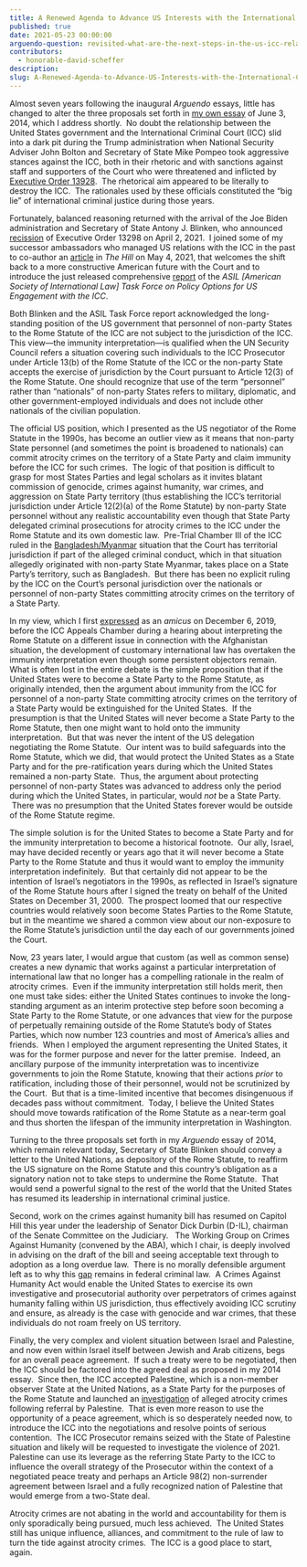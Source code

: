```yaml
---
title: A Renewed Agenda to Advance US Interests with the International Criminal Court
published: true
date: 2021-05-23 00:00:00
arguendo-question: revisited-what-are-the-next-steps-in-the-us-icc-relationship
contributors:
  - honorable-david-scheffer
description:
slug: A-Renewed-Agenda-to-Advance-US-Interests-with-the-International-Criminal-Court
---
```


Almost seven years following the inaugural *Arguendo* essays, little has changed to alter the three proposals set forth in [my own essay](https://www.international-criminal-justice-today.org/arguendo/advancing-us-interests-in-its-evolving-relationship-with-the-international-criminal-court/) of June 3, 2014, which I address shortly. &nbsp;No doubt the relationship between the United States government and the International Criminal Court (ICC) slid into a dark pit during the Trump administration when National Security Adviser John Bolton and Secretary of State Mike Pompeo took aggressive stances against the ICC, both in their rhetoric and with sanctions against staff and supporters of the Court who were threatened and inflicted by [Executive Order 13928](https://www.justsecurity.org/70742/the-self-defeating-executive-order-against-the-international-criminal-court/).&nbsp; The rhetorical aim appeared to be literally to destroy the ICC.&nbsp; The rationales used by these officials constituted the “big lie” of international criminal justice during those years.

Fortunately, balanced reasoning returned with the arrival of the Joe Biden administration and Secretary of State Antony J. Blinken, who announced [recission](https://www.state.gov/ending-sanctions-and-visa-restrictions-against-personnel-of-the-international-criminal-court/) of Executive Order 13298 on April 2, 2021.&nbsp; I joined some of my successor ambassadors who managed US relations with the ICC in the past to co-author an [article](https://thehill.com/opinion/international/551647-renewing-justice-for-atrocities) in *The Hill* on May 4, 2021, that welcomes the shift back to a more constructive American future with the Court and to introduce the just released comprehensive [report](https://www.asil-us-icc-task-force.org/) of the *ASIL \[American Society of International Law\] Task Force on Policy Options for US Engagement with the ICC*.&nbsp;

Both Blinken and the ASIL Task Force report acknowledged the long-standing position of the US government that personnel of non-party States to the Rome Statute of the ICC are not subject to the jurisdiction of the ICC.&nbsp; This view—the immunity interpretation—is qualified when the UN Security Council refers a situation covering such individuals to the ICC Prosecutor under Article 13(b) of the Rome Statute of the ICC or the non-party State accepts the exercise of jurisdiction by the Court pursuant to Article 12(3) of the Rome Statute. One should recognize that use of the term “personnel” rather than “nationals” of non-party States refers to military, diplomatic, and other government-employed individuals and does not include other nationals of the civilian population. &nbsp;

The official US position, which I presented as the US negotiator of the Rome Statute in the 1990s, has become an outlier view as it means that non-party State personnel (and sometimes the point is broadened to nationals) can commit atrocity crimes on the territory of a State Party and claim immunity before the ICC for such crimes.&nbsp; The logic of that position is difficult to grasp for most States Parties and legal scholars as it invites blatant commission of genocide, crimes against humanity, war crimes, and aggression on State Party territory (thus establishing the ICC’s territorial jurisdiction under Article 12(2)(a) of the Rome Statute) by non-party State personnel without any realistic accountability even though that State Party delegated criminal prosecutions for atrocity crimes to the ICC under the Rome Statute and its own domestic law.&nbsp; Pre-Trial Chamber III of the ICC ruled in the [Bangladesh/Myanmar](https://www.icc-cpi.int/Pages/record.aspx?docNo=ICC-01/19-27) situation that the Court has territorial jurisdiction if part of the alleged criminal conduct, which in that situation allegedly originated with non-party State Myanmar, takes place on a State Party’s territory, such as Bangladesh.&nbsp; But there has been no explicit ruling by the ICC on the Court’s personal jurisdiction over the nationals or personnel of non-party States committing atrocity crimes on the territory of a State Party.

In my view, which I first [expressed](https://legal-tools.org/doc/80ur7k) as an *amicus* on December 6, 2019, before the ICC Appeals Chamber during a hearing about interpreting the Rome Statute on a different issue in connection with the Afghanistan situation, the development of customary international law has overtaken the immunity interpretation even though some persistent objectors remain.&nbsp; What is often lost in the entire debate is the simple proposition that if the United States were to become a State Party to the Rome Statute, as originally intended, then the argument about immunity from the ICC for personnel of a non-party State committing atrocity crimes on the territory of a State Party would be extinguished for the United States.&nbsp; If the presumption is that the United States will never become a State Party to the Rome Statute, then one might want to hold onto the immunity interpretation.&nbsp; But that was never the intent of the US delegation negotiating the Rome Statute.&nbsp; Our intent was to build safeguards into the Rome Statute, which we did, that would protect the United States as a State Party and for the pre-ratification years during which the United States remained a non-party State.&nbsp; Thus, the argument about protecting personnel of non-party States was advanced to address only the period during which the United States, in particular, would *not* be a State Party. &nbsp;There was no presumption that the United States forever would be outside of the Rome Statute regime.&nbsp;

The simple solution is for the United States to become a State Party and for the immunity interpretation to become a historical footnote.&nbsp; Our ally, Israel, may have decided recently or years ago that it will never become a State Party to the Rome Statute and thus it would want to employ the immunity interpretation indefinitely.&nbsp; But that certainly did not appear to be the intention of Israel’s negotiators in the 1990s, as reflected in Israel’s signature of the Rome Statute hours after I signed the treaty on behalf of the United States on December 31, 2000.&nbsp; The prospect loomed that our respective countries would relatively soon become States Parties to the Rome Statute, but in the meantime we shared a common view about our non-exposure to the Rome Statute’s jurisdiction until the day each of our governments joined the Court.&nbsp;

Now, 23 years later, I would argue that custom (as well as common sense) creates a new dynamic that works against a particular interpretation of international law that no longer has a compelling rationale in the realm of atrocity crimes.&nbsp; Even if the immunity interpretation still holds merit, then one must take sides: either the United States continues to invoke the long-standing argument as an interim protective step before soon becoming a State Party to the Rome Statute, or one advances that view for the purpose of perpetually remaining outside of the Rome Statute’s body of States Parties, which now number 123 countries and most of America’s allies and friends.&nbsp; When I employed the argument representing the United States, it was for the former purpose and never for the latter premise.&nbsp; Indeed, an ancillary purpose of the immunity interpretation was to incentivize governments to join the Rome Statute, knowing that their actions *prior* to ratification, including those of their personnel, would not be scrutinized by the Court.&nbsp; But that is a time-limited incentive that becomes disingenuous if decades pass without commitment.&nbsp; Today, I believe the United States should move towards ratification of the Rome Statute as a near-term goal and thus shorten the lifespan of the immunity interpretation in Washington.&nbsp;

Turning to the three proposals set forth in my *Arguendo* essay of 2014, which remain relevant today, Secretary of State Blinken should convey a letter to the United Nations, as depository of the Rome Statute, to reaffirm the US signature on the Rome Statute and this country’s obligation as a signatory nation not to take steps to undermine the Rome Statute.&nbsp; That would send a powerful signal to the rest of the world that the United States has resumed its leadership in international criminal justice.&nbsp;

Second, work on the crimes against humanity bill has resumed on Capitol Hill this year under the leadership of Senator Dick Durbin (D-IL), chairman of the Senate Committee on the Judiciary. &nbsp; The Working Group on Crimes Against Humanity (convened by the ABA), which I chair, is deeply involved in advising on the draft of the bill and seeing acceptable text through to adoption as a long overdue law.&nbsp; There is no morally defensible argument left as to why this [gap](https://thehill.com/blogs/congress-blog/homeland-security/264007-shield-america-from-crimes-against-humanity) remains in federal criminal law.&nbsp; A Crimes Against Humanity Act would enable the United States to exercise its own investigative and prosecutorial authority over perpetrators of crimes against humanity falling within US jurisdiction, thus effectively avoiding ICC scrutiny and ensure, as already is the case with genocide and war crimes, that these individuals do not roam freely on US territory. &nbsp;&nbsp;

Finally, the very complex and violent situation between Israel and Palestine, and now even within Israel itself between Jewish and Arab citizens, begs for an overall peace agreement.&nbsp; If such a treaty were to be negotiated, then the ICC should be factored into the agreed deal as proposed in my 2014 essay.&nbsp; Since then, the ICC accepted Palestine, which is a non-member observer State at the United Nations, as a State Party for the purposes of the Rome Statute and launched an [investigation](https://www.icc-cpi.int/palestine) of alleged atrocity crimes following referral by Palestine.&nbsp; That is even more reason to use the opportunity of a peace agreement, which is so desperately needed now, to introduce the ICC into the negotiations and resolve points of serious contention.&nbsp; The ICC Prosecutor remains seized with the State of Palestine situation and likely will be requested to investigate the violence of 2021.&nbsp; Palestine can use its leverage as the referring State Party to the ICC to influence the overall strategy of the Prosecutor within the context of a negotiated peace treaty and perhaps an Article 98(2) non-surrender agreement between Israel and a fully recognized nation of Palestine that would emerge from a two-State deal. &nbsp;

Atrocity crimes are not abating in the world and accountability for them is only sporadically being pursued, much less achieved.&nbsp; The United States still has unique influence, alliances, and commitment to the rule of law to turn the tide against atrocity crimes.&nbsp; The ICC is a good place to start, again.&nbsp;
